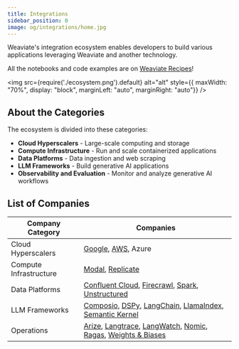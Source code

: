 ```yaml
---
title: Integrations
sidebar_position: 0
image: og/integrations/home.jpg
---
```


Weaviate's integration ecosystem enables developers to build various applications leveraging Weaviate and another technology.

All the notebooks and code examples are on [Weaviate Recipes](https://github.com/weaviate/recipes)!

<img
    src={require('./ecosystem.png').default}
    alt="alt"
    style={{ maxWidth: "70%", display: "block", marginLeft: "auto", marginRight: "auto"}}
/>


## About the Categories
The ecosystem is divided into these categories:

* **Cloud Hyperscalers** - Large-scale computing and storage
* **Compute Infrastructure** - Run and scale containerized applications
* **Data Platforms** - Data ingestion and web scraping 
* **LLM Frameworks** - Build generative AI applications
* **Observability and Evaluation** - Monitor and analyze generative AI workflows



## List of Companies

| Company Category | Companies |
|------------------|-----------|
| Cloud Hyperscalers | [Google](/developers/integrations/cloud-hyperscalers/google), [AWS](/developers/integrations/cloud-hyperscalers/aws), Azure|
| Compute Infrastructure | [Modal](/developers/integrations/compute-infrastructure/modal), [Replicate](/developers/integrations/compute-infrastructure/replicate) |
| Data Platforms |[Confluent Cloud](/developers/integrations/data-platforms/confluent-cloud), [Firecrawl](/developers/integrations/data-platforms/firecrawl), [Spark](/developers/integrations/data-platforms/spark), [Unstructured](/developers/integrations/data-platforms/unstructured) |
| LLM Frameworks | [Composio](/developers/integrations/llm-frameworks/composio/), [DSPy](/developers/integrations/llm-frameworks/dspy/), [LangChain](/developers/integrations/llm-frameworks/langchain/), [LlamaIndex](/developers/integrations/llm-frameworks/llamaindex/), [Semantic Kernel](/developers/integrations/llm-frameworks/semantic-kernel/) |
| Operations | [Arize](/developers/integrations/operations/arize/), [Langtrace](/developers/integrations/operations/langtrace/), [LangWatch](/developers/integrations/operations/langwatch/), [Nomic](/developers/integrations/operations/nomic/), [Ragas](/developers/integrations/operations/ragas/), [Weights & Biases](/developers/integrations/operations/wandb/) |